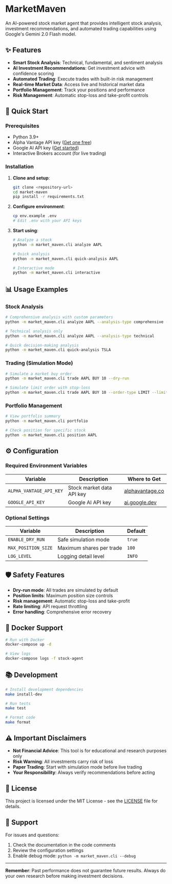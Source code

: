 # MarketMaven

An AI-powered stock market agent that provides intelligent stock analysis, investment recommendations, and automated trading capabilities using Google's Gemini 2.0 Flash model.

## ✨ Features

- **Smart Stock Analysis**: Technical, fundamental, and sentiment analysis
- **AI Investment Recommendations**: Get investment advice with confidence scoring
- **Automated Trading**: Execute trades with built-in risk management
- **Real-time Market Data**: Access live and historical market data
- **Portfolio Management**: Track your positions and performance
- **Risk Management**: Automatic stop-loss and take-profit controls

## 🚀 Quick Start

### Prerequisites

- Python 3.9+
- Alpha Vantage API key ([Get one free](https://www.alphavantage.co/support/#api-key))
- Google AI API key ([Get started](https://ai.google.dev/))
- Interactive Brokers account (for live trading)

### Installation

1. **Clone and setup**:
   ```bash
   git clone <repository-url>
   cd market-maven
   pip install -r requirements.txt
   ```

2. **Configure environment**:
   ```bash
   cp env.example .env
   # Edit .env with your API keys
   ```

3. **Start using**:
   ```bash
   # Analyze a stock
   python -m market_maven.cli analyze AAPL

   # Quick analysis
   python -m market_maven.cli quick-analysis AAPL

   # Interactive mode
   python -m market_maven.cli interactive
   ```

## 📊 Usage Examples

### Stock Analysis
```bash
# Comprehensive analysis with custom parameters
python -m market_maven.cli analyze AAPL --analysis-type comprehensive --risk-tolerance moderate

# Technical analysis only
python -m market_maven.cli analyze AAPL --analysis-type technical

# Quick decision-making analysis
python -m market_maven.cli quick-analysis TSLA
```

### Trading (Simulation Mode)
```bash
# Simulate a market buy order
python -m market_maven.cli trade AAPL BUY 10 --dry-run

# Simulate limit order with stop-loss
python -m market_maven.cli trade AAPL BUY 10 --order-type LIMIT --limit-price 150.00 --stop-loss 140.00 --dry-run
```

### Portfolio Management
```bash
# View portfolio summary
python -m market_maven.cli portfolio

# Check position for specific stock
python -m market_maven.cli position AAPL
```

## ⚙️ Configuration

### Required Environment Variables

| Variable | Description | Where to Get |
|----------|-------------|--------------|
| `ALPHA_VANTAGE_API_KEY` | Stock market data API key | [alphavantage.co](https://www.alphavantage.co/support/#api-key) |
| `GOOGLE_API_KEY` | Google AI API key | [ai.google.dev](https://ai.google.dev/) |

### Optional Settings

| Variable | Description | Default |
|----------|-------------|---------|
| `ENABLE_DRY_RUN` | Safe simulation mode | `true` |
| `MAX_POSITION_SIZE` | Maximum shares per trade | `100` |
| `LOG_LEVEL` | Logging detail level | `INFO` |

## 🛡️ Safety Features

- **Dry-run mode**: All trades are simulated by default
- **Position limits**: Maximum position size controls
- **Risk management**: Automatic stop-loss and take-profit
- **Rate limiting**: API request throttling
- **Error handling**: Comprehensive error recovery

## 🐳 Docker Support

```bash
# Run with Docker
docker-compose up -d

# View logs
docker-compose logs -f stock-agent
```

## 📚 Development

```bash
# Install development dependencies
make install-dev

# Run tests
make test

# Format code
make format
```

## ⚠️ Important Disclaimers

- **Not Financial Advice**: This tool is for educational and research purposes only
- **Risk Warning**: All investments carry risk of loss
- **Paper Trading**: Start with simulation mode before live trading
- **Your Responsibility**: Always verify recommendations before acting

## 📄 License

This project is licensed under the MIT License - see the [LICENSE](LICENSE) file for details.

## 🤝 Support

For issues and questions:
1. Check the documentation in the code comments
2. Review the configuration settings
3. Enable debug mode: `python -m market_maven.cli --debug`

---

**Remember**: Past performance does not guarantee future results. Always do your own research before making investment decisions.

